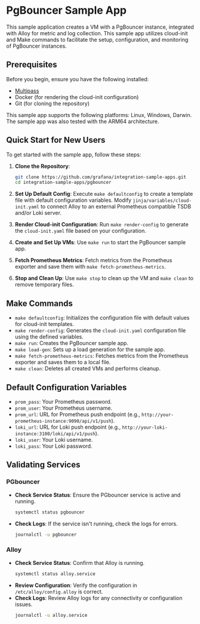 # PgBouncer Sample App

This sample application creates a VM with a PgBouncer instance, integrated with Alloy for metric and log collection. This sample app utilizes cloud-init and Make commands to facilitate the setup, configuration, and monitoring of PgBouncer instances.

## Prerequisites

Before you begin, ensure you have the following installed:

- [Multipass](https://multipass.run/)
- Docker (for rendering the cloud-init configuration)
- Git (for cloning the repository)

This sample app supports the following platforms: Linux, Windows, Darwin. The sample app was also tested with the ARM64 architecture.

## Quick Start for New Users

To get started with the sample app, follow these steps:

1. **Clone the Repository**: 
   ```sh
   git clone https://github.com/grafana/integration-sample-apps.git
   cd integration-sample-apps/pgbouncer
   ```

2. **Set Up Default Config**: 
   Execute `make defaultconfig` to create a template file with default configuration variables. Modify `jinja/variables/cloud-init.yaml` to connect Alloy to an external Prometheus compatible TSDB and/or Loki server.

3. **Render Cloud-init Configuration**: 
   Run `make render-config` to generate the `cloud-init.yaml` file based on your configuration.

4. **Create and Set Up VMs**: 
   Use `make run` to start the PgBouncer sample app.

5. **Fetch Prometheus Metrics**: 
   Fetch metrics from the Prometheus exporter and save them with `make fetch-prometheus-metrics`.

6. **Stop and Clean Up**: 
   Use `make stop` to clean up the VM and `make clean` to remove temporary files.

## Make Commands

- `make defaultconfig`: Initializes the configuration file with default values for cloud-init templates.
- `make render-config`: Generates the `cloud-init.yaml` configuration file using the defined variables.
- `make run`: Creates the PgBouncer sample app.
- `make load-gen`: Sets up a load generation for the sample app.
- `make fetch-prometheus-metrics`: Fetches metrics from the Prometheus exporter and saves them to a local file.
- `make clean`: Deletes all created VMs and performs cleanup.

## Default Configuration Variables

- `prom_pass`: Your Prometheus password.
- `prom_user`: Your Prometheus username.
- `prom_url`: URL for Prometheus push endpoint (e.g., `http://your-prometheus-instance:9090/api/v1/push`).
- `loki_url`: URL for Loki push endpoint (e.g., `http://your-loki-instance:3100/loki/api/v1/push`).
- `loki_user`: Your Loki username.
- `loki_pass`: Your Loki password.

## Validating Services

### PGbouncer
- **Check Service Status**: Ensure the PGbouncer service is active and running.
  ```bash
  systemctl status pgbouncer
  ```
- **Check Logs**: If the service isn't running, check the logs for errors.
  ```bash
  journalctl -u pgbouncer
  ```

### Alloy
- **Check Service Status**: Confirm that Alloy is running.
  ```bash
  systemctl status alloy.service
  ```
- **Review Configuration**: Verify the configuration in `/etc/alloy/config.alloy` is correct.
- **Check Logs**: Review Alloy logs for any connectivity or configuration issues.
  ```bash
  journalctl -u alloy.service
  ```
